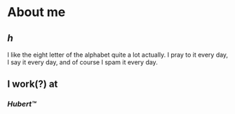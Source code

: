 # About me
## *h*
I like the eight letter of the alphabet quite a lot actually.
I pray to it every day, I say it every day, and of course I spam it every day.

## I work(?) at
### *Hubert™️*
